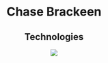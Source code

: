<h1 align="center">Chase Brackeen</h1>

<h2 align="center">Technologies</h2>
<div align="center">
  <img src="https://cdn.jsdelivr.net/gh/devicons/devicon/icons/javascript/javascript-plain.svg" />

</div>

